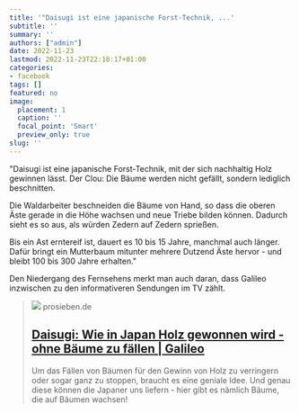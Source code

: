 ```yaml
---
title: '"Daisugi ist eine japanische Forst-Technik, ...'
subtitle: ''
summary: ''
authors: ["admin"]
date: 2022-11-23
lastmod: 2022-11-23T22:18:17+01:00
categories:
- facebook
tags: []
featured: no
image:
  placement: 1
  caption: ''
  focal_point: 'Smart'
  preview_only: true
slug: ''
---
```

"Daisugi ist eine japanische Forst-Technik, mit der sich nachhaltig Holz gewinnen lässt. Der Clou: Die Bäume werden nicht gefällt, sondern lediglich beschnitten.

Die Waldarbeiter beschneiden die Bäume von Hand, so dass die oberen Äste gerade in die Höhe wachsen und neue Triebe bilden können. Dadurch sieht es so aus, als würden Zedern auf Zedern sprießen.

Bis ein Ast erntereif ist, dauert es 10 bis 15 Jahre, manchmal auch länger. Dafür bringt ein Mutterbaum mitunter mehrere Dutzend Äste hervor - und bleibt 100 bis 300 Jahre erhalten."

Den Niedergang des Fernsehens merkt man auch daran, dass Galileo inzwischen zu den informativeren Sendungen im TV zählt.
> [![](https://mim.p7s1.io/pis/ld/ca8dzChLCVyZ-c1vEwXZAanB-DJ78rnq2V2gRWTHzVV6NywNWMSJCEGmZ4YSENP-WRL0b9lo2z78GmGphRwkNkiahhTTNQEWX_jgpNE71pm37JYpUyhRS3P9xv6GHxvkSCivY3po9SU/profile:original)](https://www.galileo.tv/natur/daisuigi-wie-in-japan-holz-gewonnen-wird-ohne-baeume-zu-faellen/)
> prosieben.de
> ## [Daisugi: Wie in Japan Holz gewonnen wird - ohne Bäume zu fällen | Galileo](https://www.galileo.tv/natur/daisuigi-wie-in-japan-holz-gewonnen-wird-ohne-baeume-zu-faellen/)
>
>Um das Fällen von Bäumen für den Gewinn von Holz zu verringern oder sogar ganz zu stoppen, braucht es eine geniale Idee. Und genau diese können die Japaner uns liefern - hier gibt es nämlich Bäume, die auf Bäumen wachsen!

